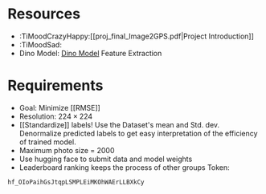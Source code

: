 # Resources
- :TiMoodCrazyHappy:[[proj_final_Image2GPS.pdf|Project Introduction]]
- :TiMoodSad: 
- Dino Model: [Dino Model](https://github.com/facebookresearch/dino) Feature Extraction
# Requirements
- Goal: Minimize [[RMSE]]
- Resolution: $224 \times 224$ 
- [[Standardize]] labels! Use the Dataset's mean and Std. dev. Denormalize predicted labels to get easy interpretation of the efficiency of trained model.
- Maximum photo size = $2000$
- Use hugging face to submit data and model weights
- Leaderboard ranking keeps the process of other groups
Token:
```
hf_OIoPaihGsJtqpLSMPLEiMKOhWAErLLBXkCy
```
